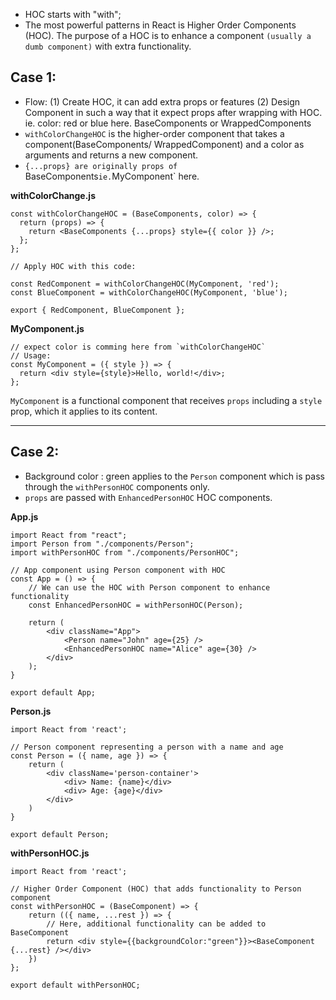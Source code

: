 * HOC starts with "with";
* The most powerful patterns in React is Higher Order Components (HOC). The purpose of a HOC is to enhance a component `(usually a dumb component)` with extra functionality.
## Case 1:
* Flow: (1) Create HOC, it can add extra props or features (2) Design Component in such a way that it expect props after wrapping with HOC. ie. color: red or blue  here.
BaseComponents or WrappedComponents
* `withColorChangeHOC` is the higher-order component that takes a component(BaseComponents/ WrappedComponent) and a color as arguments and returns a new component.
* `{...props} are originally props of `BaseComponents` ie. `MyComponent` here.

**withColorChange.js**
```
const withColorChangeHOC = (BaseComponents, color) => {
  return (props) => {
    return <BaseComponents {...props} style={{ color }} />;
  };
};

// Apply HOC with this code:

const RedComponent = withColorChangeHOC(MyComponent, 'red');
const BlueComponent = withColorChangeHOC(MyComponent, 'blue');

export { RedComponent, BlueComponent };

```

**MyComponent.js**

```
// expect color is comming here from `withColorChangeHOC`
// Usage:
const MyComponent = ({ style }) => {
  return <div style={style}>Hello, world!</div>;
};
```
`MyComponent` is a functional component that receives `props` including a `style` prop, which it applies to its content.

-------------------------------------------------------------------------------------

## Case 2:

* Background color : green applies to the `Person` component which is pass through the `withPersonHOC` components only. 
* `props` are passed with `EnhancedPersonHOC` HOC components.


**App.js**

```
import React from "react";
import Person from "./components/Person";
import withPersonHOC from "./components/PersonHOC";

// App component using Person component with HOC
const App = () => {
    // We can use the HOC with Person component to enhance functionality
    const EnhancedPersonHOC = withPersonHOC(Person);

    return (
        <div className="App">
            <Person name="John" age={25} />
            <EnhancedPersonHOC name="Alice" age={30} />
        </div>
    );
}

export default App;
```

**Person.js**
```
import React from 'react';

// Person component representing a person with a name and age
const Person = ({ name, age }) => {
    return (
        <div className='person-container'>
            <div> Name: {name}</div>
            <div> Age: {age}</div>
        </div>
    )
}

export default Person;

```

**withPersonHOC.js**
```
import React from 'react';

// Higher Order Component (HOC) that adds functionality to Person component
const withPersonHOC = (BaseComponent) => {
    return (({ name, ...rest }) => {
        // Here, additional functionality can be added to BaseComponent
        return <div style={{backgroundColor:"green"}}><BaseComponent {...rest} /></div>
    })
};

export default withPersonHOC;
```
